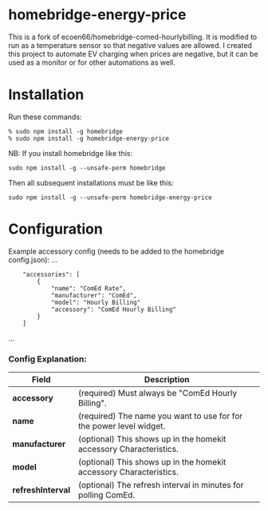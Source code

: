 # homebridge-energy-price


This is a fork of ecoen66/homebridge-comed-hourlybilling. It is modified to run as a temperature sensor so that negative values are allowed. I created this project to automate EV charging when prices are negative, but it can be used as a monitor or for other automations as well.


# Installation
Run these commands:

    % sudo npm install -g homebridge
    % sudo npm install -g homebridge-energy-price


NB: If you install homebridge like this:

    sudo npm install -g --unsafe-perm homebridge

Then all subsequent installations must be like this:

    sudo npm install -g --unsafe-perm homebridge-energy-price

# Configuration

Example accessory config (needs to be added to the homebridge config.json):
 ...

		"accessories": [
        	{
				"name": "ComEd Rate",
				"manufacturer": "ComEd",
				"model": "Hourly Billing"
				"accessory": "ComEd Hourly Billing"
        	}
      	]
 ...

### Config Explanation:

Field           			| Description
----------------------------|------------
**accessory**         | (required) Must always be "ComEd Hourly Billing".
**name**              | (required) The name you want to use for for the power level widget.
**manufacturer**			| (optional) This shows up in the homekit accessory Characteristics.
**model**             | (optional) This shows up in the homekit accessory Characteristics.
**refreshInterval**   | (optional) The refresh interval in minutes for polling ComEd.
